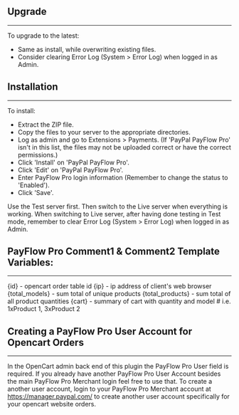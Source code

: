 ## Upgrade
---
To upgrade to the latest:
* Same as install, while overwriting existing files.
* Consider clearing Error Log (System > Error Log) when logged in as Admin.

## Installation
---
To install:
* Extract the ZIP file.
* Copy the files to your server to the appropriate directories.
* Log as admin and go to Extensions > Payments.  (If 'PayPal PayFlow Pro' isn't in this list, the files may not be uploaded correct or have the correct permissions.)
* Click 'Install' on 'PayPal PayFlow Pro'.
* Click 'Edit' on 'PayPal PayFlow Pro'.
* Enter PayFlow Pro login information (Remember to change the status to 'Enabled').
* Click 'Save'.

Use the Test server first.  Then switch to the Live server when everything is working. When switching to Live server, after having done testing in Test mode, remember to clear Error Log (System > Error Log) when logged in as Admin.

## PayFlow Pro Comment1 & Comment2 Template Variables:
---
{id} - opencart order table id
{ip} - ip address of client's web browser
{total_models} - sum total of unique products
{total_products} - sum total of all product quantities
{cart} - summary of cart with quantity and model # i.e. 1xProduct 1, 3xProduct 2

## Creating a PayFlow Pro User Account for Opencart Orders
---
In the OpenCart admin back end of this plugin the PayFlow Pro User field is required. If you already have another PayFlow Pro User Account besides the main PayFlow Pro Merchant login feel free to use that.
To create a another user account, login to your PayFlow Pro Merchant account at https://manager.paypal.com/ to create another user account specifically for your opencart website orders. 

